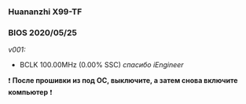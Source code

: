 ### Huananzhi X99-TF
### BIOS 2020/05/25
*v001:*
* BCLK 100.00MHz (0.00% SSC) *спасибо iEngineer*

:exclamation: **После прошивки из под ОС, выключите, а затем снова включите компьютер** :exclamation:

